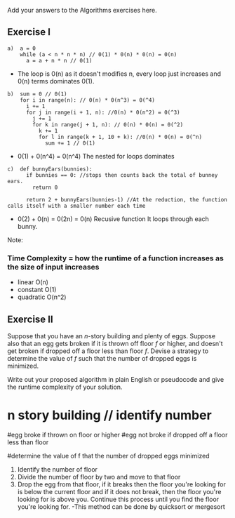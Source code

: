 Add your answers to the Algorithms exercises here.
## Exercise I

```
a)  a = 0
    while (a < n * n * n) // 0(1) * 0(n) * 0(n) = 0(n)
      a = a + n * n // 0(1)
```
- The loop is 0(n) as it doesn't modifies n, every loop just increases and 0(n) terms dominates 0(1).

```
b)  sum = 0 // 0(1)
    for i in range(n): // 0(n) * 0(n^3) = 0(^4)
      i += 1
      for j in range(i + 1, n): //0(n) * 0(n^2) = 0(^3)
        j += 1
        for k in range(j + 1, n): // 0(n) * 0(n) = 0(^2)
          k += 1
          for l in range(k + 1, 10 + k): //0(n) * 0(n) = 0(^n)
            sum += 1 // 0(1)
```
- 0(1) + 0(n^4) = 0(n^4) The nested for loops dominates

```
c)  def bunnyEars(bunnies):
      if bunnies == 0: //stops then counts back the total of bunney ears.
        return 0

      return 2 + bunnyEars(bunnies-1) //At the reduction, the function calls itself with a smaller number each time
```
- 0(2) + 0(n) = 0(2n) = 0(n)
Recusive function 
It loops through each bunny. 

Note: 
### Time Complexity = how the runtime of a function increases as the size of input increases
- linear O(n)
- constant O(1)
- quadratic O(n^2)

## Exercise II

Suppose that you have an _n_-story building and plenty of eggs. Suppose also that an egg gets broken if it is thrown off floor _f_ or higher, and doesn't get broken if dropped off a floor less than floor _f_. Devise a strategy to determine the value of _f_ such that the number of dropped eggs is minimized.

Write out your proposed algorithm in plain English or pseudocode and give the runtime complexity of your solution.

# n story building // identify number
#egg broke if thrown on floor or higher
#egg not broke if dropped off a floor less than floor

#determine the value of f that the number of dropped eggs minimized

1. Identify the number of floor
2. Divide the number of floor by two and move to that floor
3. Drop the egg from that floor, if it breaks then the floor you're looking for is below the current floor and if it does not break, then the floor you're looking for is above you. Continue this process until you find the floor you're looking for. -This method can be done by quicksort or mergesort

